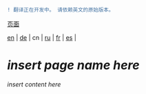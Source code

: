 ```diff
! 翻译正在开发中。 请依赖英文的原始版本。
```

[页面](https://github.com/syncloud/docs/blob/master/cn/index.md#页面)

[en](https://github.com/syncloud/platform/wiki/Remote-file-access) | 
[de](https://github.com/syncloud/docs/blob/master/de/content/Remote-file-access.md) | 
cn | 
[ru](https://github.com/syncloud/docs/blob/master/ru/content/Remote-file-access.md) | 
[fr](https://github.com/syncloud/docs/blob/master/fr/content/Remote-file-access.md) | 
[es](https://github.com/syncloud/docs/blob/master/es/content/Remote-file-access.md) | 

# *insert page name here*

*insert content here*
